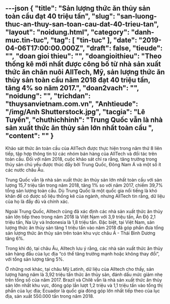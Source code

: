 ---json
{
    "title": "Sản lượng thức ăn thủy sản toàn cầu đạt 40 triệu tấn",
    "slug": "san-luong-thuc-an-thuy-san-toan-cau-dat-40-trieu-tan",
    "layout": "noidung.html",
    "category": "danh-muc.tin-tuc",
    "tag": [
        "tin-tuc"
    ],
    "date": "2019-04-06T17:00:00.000Z",
    "draft": false,
    "tieude": "",
    "doan gioi thieu": "",
    "doangioithieu": "Theo thống kê mới nhất được công bố từ nhà sản xuất thức ăn chăn nuôi AllTech, Mỹ, sản lượng thức ăn thủy sản toàn cầu năm 2018 đạt 40 triệu tấn, tăng 4% so năm 2017.",
    "doan2vach": "",
    "noidung": "",
    "trichdan": "thuysanvietnam.com.vn",
    "Anhtieude": "/img/Anh Shutterstock.jpg",
    "tacgia": "Lê Tuyến",
    "chuthichhinh": "Trung Quốc vẫn là nhà sản xuất thức ăn thủy sản lớn nhất toàn cầu  ",
    "__content__": ""
}
---
<p>Khảo s&aacute;t thức ăn to&agrave;n cầu của AllTech được thực hiện trong năm thứ 8 li&ecirc;n tiếp, tập hợp th&ocirc;ng tin từ c&aacute;c nh&oacute;m b&aacute;n h&agrave;ng của AllTech v&agrave; đối t&aacute;c tr&ecirc;n to&agrave;n cầu. Đối với năm 2018, cuộc khảo s&aacute;t chỉ ra rằng, tăng trưởng trong thủy sản chủ yếu được th&uacute;c đẩy bởi Trung Quốc, Đ&ocirc;ng Nam &Aacute; v&agrave; một số &iacute;t c&aacute;c nước ch&acirc;u &Acirc;u.</p>

<p>Trung Quốc vẫn l&agrave; nh&agrave; sản xuất thức ăn thủy sản lớn nhất to&agrave;n cầu với sản lượng 15,7 triệu tấn trong năm 2018, tăng 1% so với năm 2017, chiếm 39,7% tổng sản lượng to&agrave;n cầu. D&ugrave; Trung Quốc l&agrave; một quốc gia nổi tiếng l&agrave; kh&oacute; khăn để c&oacute; được số liệu thống k&ecirc; của ng&agrave;nh, nhưng AllTech tin rằng, dữ liệu của họ l&agrave; đầy đủ v&agrave; ch&iacute;nh x&aacute;c.</p>

<p>Ngo&agrave;i Trung Quốc, Alltech cũng đ&atilde; x&aacute;c định c&aacute;c nh&agrave; sản xuất thức ăn thủy sản lớn tiếp theo trong năm 2018 l&agrave; Việt Nam với 3,9 triệu tấn, Ấn Độ 2,1 triệu tấn, Na Uy v&agrave; Indonesia l&agrave; 1,8 triệu tấn. Đặc biệt, tại Việt Nam, sản lượng thức ăn thủy sản tăng 1 triệu tấn v&agrave;o năm 2018 đ&atilde; g&oacute;p phần đưa tổng sản lượng thức ăn thủy sản tr&ecirc;n to&agrave;n khu vực ch&acirc;u &Aacute; - Th&aacute;i B&igrave;nh Dương tăng 6%.</p>

<p>Trong khi đ&oacute;, tại ch&acirc;u &Acirc;u, Alltech lưu &yacute; rằng, c&aacute;c nh&agrave; sản xuất thức ăn thủy sản h&agrave;ng đầu của lục địa &ldquo;c&oacute; thể tăng trưởng mạnh hoặc kh&ocirc;ng thay đổi&rdquo;, với tổng sản lượng tăng 5%.</p>

<p>Ở những nơi kh&aacute;c, tại ch&acirc;u Mỹ Latinh, dữ liệu của Alltech cho thấy, sản lượng h&agrave;ng năm l&agrave; 3,92 triệu tấn thức ăn thủy sản, đ&aacute;nh dấu mức giảm nhẹ tr&ecirc;n tổng số của năm 2017. Brazil v&agrave; Chil&ecirc; vẫn l&agrave; nh&agrave; sản xuất thức ăn thủy sản lớn nhất khu vực, đ&oacute;ng g&oacute;p lần lượt 1,2 triệu v&agrave; 1,1 triệu tấn v&agrave;o tổng thị phần của lục địa; Ecuador l&agrave; quốc gia đ&oacute;ng g&oacute;p lớn nhất tiếp theo của lục địa, sản xuất 550.000 tấn trong năm 2018.</p>
